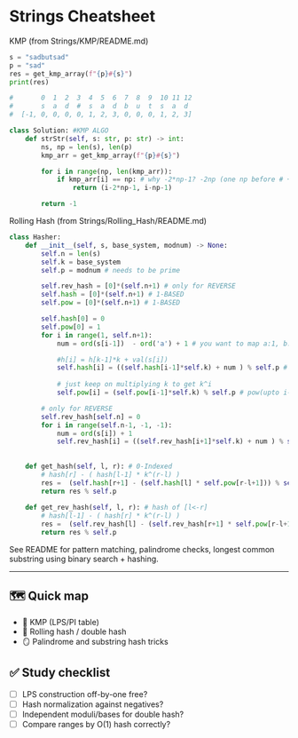 # Strings Cheatsheet

KMP (from Strings/KMP/README.md)
```python
s = "sadbutsad"
p = "sad" 
res = get_kmp_array(f"{p}#{s}") 
print(res)

#       0  1  2  3  4  5  6  7  8  9  10 11 12
#       s  a  d  #  s  a  d  b  u  t  s  a  d
#  [-1, 0, 0, 0, 0, 1, 2, 3, 0, 0, 0, 1, 2, 3]

class Solution: #KMP ALGO
    def strStr(self, s: str, p: str) -> int:
        ns, np = len(s), len(p)
        kmp_arr = get_kmp_array(f"{p}#{s}")

        for i in range(np, len(kmp_arr)):
            if kmp_arr[i] == np: # why -2*np-1? -2np (one np before # + # + np till i)
                return (i-2*np-1, i-np-1)

        return -1
```

Rolling Hash (from Strings/Rolling_Hash/README.md)
```python
class Hasher:
    def __init__(self, s, base_system, modnum) -> None:
        self.n = len(s)
        self.k = base_system
        self.p = modnum # needs to be prime

        self.rev_hash = [0]*(self.n+1) # only for REVERSE
        self.hash = [0]*(self.n+1) # 1-BASED
        self.pow = [0]*(self.n+1) # 1-BASED

        self.hash[0] = 0
        self.pow[0] = 1
        for i in range(1, self.n+1):
            num = ord(s[i-1])  - ord('a') + 1 # you want to map a:1, b:2 ...

            #h[i] = h[k-1]*k + val(s[i])
            self.hash[i] = ((self.hash[i-1]*self.k) + num ) % self.p # hash(upto i-1) * k + num(s[i])
            
            # just keep on multiplying k to get k^i
            self.pow[i] = (self.pow[i-1]*self.k) % self.p # pow(upto i-1)*i 

        # only for REVERSE
        self.rev_hash[self.n] = 0
        for i in range(self.n-1, -1, -1):
            num = ord(s[i]) + 1
            self.rev_hash[i] = ((self.rev_hash[i+1]*self.k) + num ) % self.p
        
    
    def get_hash(self, l, r): # 0-Indexed
        # hash[r] - ( hash[l-1] * k^(r-l) )
        res =  (self.hash[r+1] - (self.hash[l] * self.pow[r-l+1])) % self.p
        return res % self.p
    
    def get_rev_hash(self, l, r): # hash of [l<-r]
        # hash[l-1] - ( hash[r] * k^(r-l) )
        res =  (self.rev_hash[l] - (self.rev_hash[r+1] * self.pow[r-l+1])) % self.p
        return res % self.p
```

See README for pattern matching, palindrome checks, longest common substring using binary search + hashing.

---

## 🗺️ Quick map
- 🧵 KMP (LPS/PI table)
- 🧮 Rolling hash / double hash
- 🪞 Palindrome and substring hash tricks

## ✅ Study checklist
- [ ] LPS construction off-by-one free?
- [ ] Hash normalization against negatives?
- [ ] Independent moduli/bases for double hash?
- [ ] Compare ranges by O(1) hash correctly?
